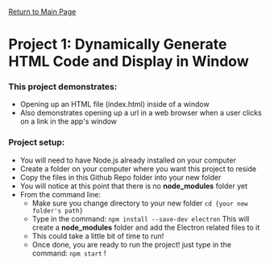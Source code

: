 [Return to Main Page](https://github.com/OrvilleChomer/electronjs-experiments)

# Project 1: Dynamically Generate HTML Code and Display in Window

### This project demonstrates:
- Opening up an HTML file (index.html) inside of a window
- Also demonstrates opening up a url in a web browser when a user clicks on a link in the app's window

### Project setup:
- You will need to have Node.js already installed on your computer
- Create a folder on your computer where you want this project to reside
- Copy the files in this Github Repo folder into your new folder
- You will notice at this point that  there is no **node_modules** folder yet
- From the command line:
  - Make sure you change directory to your new folder  `cd {your new folder's path}`
  - Type in the command: `npm install --save-dev electron` This will create a **node_modules** folder and add the Electron related files to it
  - This could take a little bit of time to run!
  - Once done, you are ready to run the project!  just type in the command: `npm start` !

